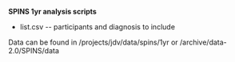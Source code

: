 **SPINS 1yr analysis scripts**

+ list.csv -- participants and diagnosis to include


Data can be found in /projects/jdv/data/spins/1yr or /archive/data-2.0/SPINS/data
